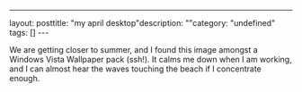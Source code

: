 --- 
layout: posttitle: "my april desktop"description: ""category: "undefined" tags: [] --- <p>We are getting closer to summer, and I found this image amongst a Windows Vista Wallpaper pack (ssh!). It calms me down when I am working, and I can almost hear the waves touching the beach if I concentrate enough.</p>
